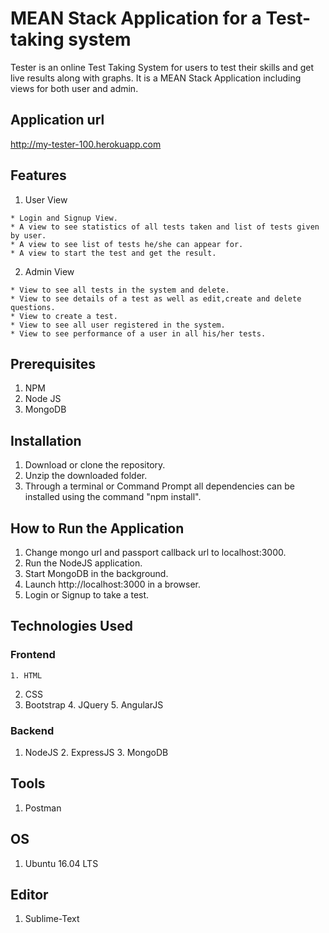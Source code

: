 # MEAN Stack Application for a Test-taking system

Tester is an online Test Taking System for users to test their skills and get live results along with graphs. It is a MEAN Stack Application including views for both user and admin.

## Application url
  http://my-tester-100.herokuapp.com

## Features

  1. User View
  
    * Login and Signup View.
    * A view to see statistics of all tests taken and list of tests given by user.
    * A view to see list of tests he/she can appear for.
    * A view to start the test and get the result.

  2. Admin View
   
    * View to see all tests in the system and delete.
    * View to see details of a test as well as edit,create and delete questions.
    * View to create a test.
    * View to see all user registered in the system.
    * View to see performance of a user in all his/her tests.


## Prerequisites

  1. NPM
  2. Node JS
  3. MongoDB

## Installation

  1. Download or clone the repository.
  2. Unzip the downloaded folder.
  3. Through a terminal or Command Prompt all dependencies can be installed using the command "npm install".

## How to Run the Application

  1. Change mongo url and passport callback url to localhost:3000.
  2. Run the NodeJS application.
  3. Start MongoDB in the background.
  4. Launch http://localhost:3000 in a browser.
  5. Login or Signup to take a test.


## Technologies Used
  
### Frontend
    
	1. HTML
  2. CSS
  3. Bootstrap
	4. JQuery
	5. AngularJS

### Backend

  1. NodeJS
	2. ExpressJS
	3. MongoDB

## Tools

  1. Postman


## OS

  1. Ubuntu 16.04 LTS

## Editor
  
  1. Sublime-Text


